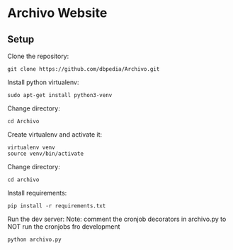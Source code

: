 # Archivo Website

## Setup

Clone the repository:
```
git clone https://github.com/dbpedia/Archivo.git
```
Install python virtualenv:
```
sudo apt-get install python3-venv
```
Change directory:
```
cd Archivo
```
Create virtualenv and activate it:
```
virtualenv venv
source venv/bin/activate
```
Change directory:
```
cd archivo
```
Install requirements:
```
pip install -r requirements.txt
```
Run the dev server:
Note: comment the cronjob decorators in archivo.py to NOT run the cronjobs fro development
```
python archivo.py
```
